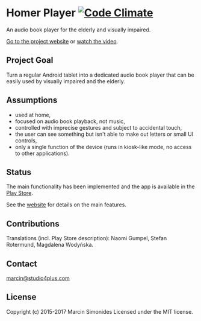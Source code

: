 Homer Player [![Code Climate](https://codeclimate.com/github/msimonides/homerplayer/badges/gpa.svg)](https://codeclimate.com/github/msimonides/homerplayer)
============

An audio book player for the elderly and visually impaired.

[Go to the project website](http://msimonides.github.io/homerplayer/)
or
[watch the video](https://www.youtube.com/watch?v=RfLkoLtxzng).

Project Goal
------------
Turn a regular Android tablet into a dedicated audio book player that can be
easily used by visually impaired and the elderly.

Assumptions
-----------
* used at home,
* focused on audio book playback, not music,
* controlled with imprecise gestures and subject to accidental touch,
* the user can see something but isn't able to make out letters or small UI
  controls,
* only a single function of the device (runs in kiosk-like mode, no access to
  other applications).

Status
------
The main functionality has been implemented and the app is available in the
[Play Store](https://play.google.com/store/apps/details?id=com.studio4plus.homerplayer).

See the [website](http://msimonides.github.io/homerplayer/features.html) for details
on the main features.

Contributions
-------------
Translations (incl. Play Store description): Naomi Gumpel, Stefan Rotermund,
Magdalena Wodyńska.

Contact
-------
marcin@studio4plus.com

License
-------
Copyright (c) 2015-2017 Marcin Simonides Licensed under the MIT license.
